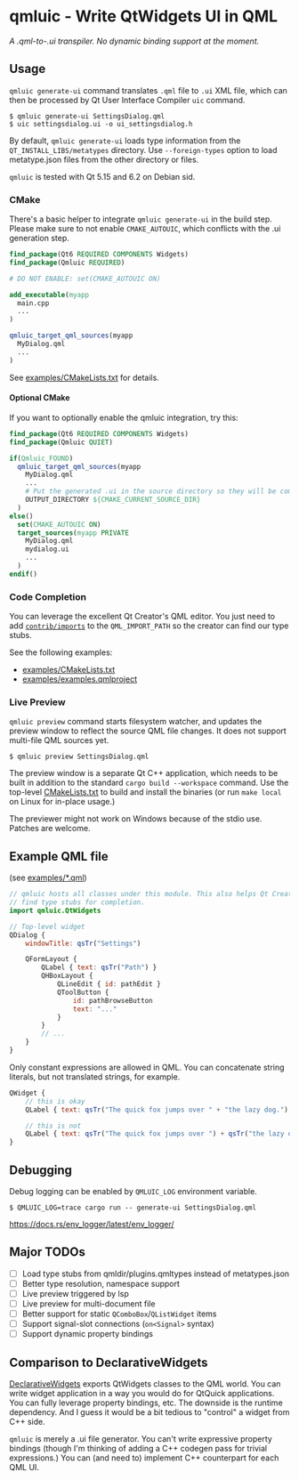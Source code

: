 qmluic - Write QtWidgets UI in QML
==================================

*A .qml-to-.ui transpiler. No dynamic binding support at the moment.*

Usage
-----

`qmluic generate-ui` command translates `.qml` file to `.ui` XML file, which
can then be processed by Qt User Interface Compiler `uic` command.

```
$ qmluic generate-ui SettingsDialog.qml
$ uic settingsdialog.ui -o ui_settingsdialog.h
```

By default, `qmluic generate-ui` loads type information from the
`QT_INSTALL_LIBS/metatypes` directory. Use `--foreign-types` option to load
metatype.json files from the other directory or files.

`qmluic` is tested with Qt 5.15 and 6.2 on Debian sid.

### CMake

There's a basic helper to integrate `qmluic generate-ui` in the build step.
Please make sure to not enable `CMAKE_AUTOUIC`, which conflicts with the .ui
generation step.

```cmake
find_package(Qt6 REQUIRED COMPONENTS Widgets)
find_package(Qmluic REQUIRED)

# DO NOT ENABLE: set(CMAKE_AUTOUIC ON)

add_executable(myapp
  main.cpp
  ...
)

qmluic_target_qml_sources(myapp
  MyDialog.qml
  ...
)
```

See [examples/CMakeLists.txt](examples/CMakeLists.txt) for details.

#### Optional CMake

If you want to optionally enable the qmluic integration, try this:

```cmake
find_package(Qt6 REQUIRED COMPONENTS Widgets)
find_package(Qmluic QUIET)

if(Qmluic_FOUND)
  qmluic_target_qml_sources(myapp
    MyDialog.qml
    ...
    # Put the generated .ui in the source directory so they will be committed.
    OUTPUT_DIRECTORY ${CMAKE_CURRENT_SOURCE_DIR}
  )
else()
  set(CMAKE_AUTOUIC ON)
  target_sources(myapp PRIVATE
    MyDialog.qml
    mydialog.ui
    ...
  )
endif()
```

### Code Completion

You can leverage the excellent Qt Creator's QML editor. You just need to add
[`contrib/imports`](contrib/imports) to the `QML_IMPORT_PATH` so the creator
can find our type stubs.

See the following examples:

* [examples/CMakeLists.txt](examples/CMakeLists.txt)
* [examples/examples.qmlproject](examples/examples.qmlproject)

### Live Preview

`qmluic preview` command starts filesystem watcher, and updates the preview
window to reflect the source QML file changes. It does not support multi-file
QML sources yet.

```
$ qmluic preview SettingsDialog.qml
```

The preview window is a separate Qt C++ application, which needs to be built
in addition to the standard `cargo build --workspace` command. Use the
top-level [CMakeLists.txt](CMakeLists.txt) to build and install the binaries
(or run `make local` on Linux for in-place usage.)

The previewer might not work on Windows because of the stdio use. Patches are
welcome.

Example QML file
----------------

(see [examples/*.qml](examples))

```qml
// qmluic hosts all classes under this module. This also helps Qt Creator
// find type stubs for completion.
import qmluic.QtWidgets

// Top-level widget
QDialog {
    windowTitle: qsTr("Settings")

    QFormLayout {
        QLabel { text: qsTr("Path") }
        QHBoxLayout {
            QLineEdit { id: pathEdit }
            QToolButton {
                id: pathBrowseButton
                text: "..."
            }
        }
        // ...
    }
}
```

Only constant expressions are allowed in QML. You can concatenate string
literals, but not translated strings, for example.

```qml
QWidget {
    // this is okay
    QLabel { text: qsTr("The quick fox jumps over " + "the lazy dog.") }

    // this is not
    QLabel { text: qsTr("The quick fox jumps over ") + qsTr("the lazy dog.") }
}
```

Debugging
---------

Debug logging can be enabled by `QMLUIC_LOG` environment variable.

```
$ QMLUIC_LOG=trace cargo run -- generate-ui SettingsDialog.qml
```

https://docs.rs/env_logger/latest/env_logger/

Major TODOs
-----------

- [ ] Load type stubs from qmldir/plugins.qmltypes instead of metatypes.json
- [ ] Better type resolution, namespace support
- [ ] Live preview triggered by lsp
- [ ] Live preview for multi-document file
- [ ] Better support for static `QComboBox`/`QListWidget` items
- [ ] Support signal-slot connections (`on<Signal>` syntax)
- [ ] Support dynamic property bindings

Comparison to DeclarativeWidgets
--------------------------------

[DeclarativeWidgets](https://github.com/KDAB/DeclarativeWidgets) exports
QtWidgets classes to the QML world. You can write widget application in a way
you would do for QtQuick applications. You can fully leverage property
bindings, etc. The downside is the runtime dependency. And I guess it would
be a bit tedious to "control" a widget from C++ side.

`qmluic` is merely a .ui file generator. You can't write expressive property
bindings (though I'm thinking of adding a C++ codegen pass for trivial
expressions.) You can (and need to) implement C++ counterpart for each QML UI.
